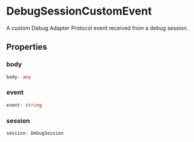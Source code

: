 # DebugSessionCustomEvent

A custom Debug Adapter Protocol event received from a debug session.

## Properties

### body

```typescript
body: any
```

### event

```typescript
event: string
```

### session

```typescript
session: DebugSession
```

